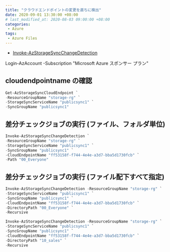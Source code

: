 ```yaml
---
title: "クラウドエンドポイントの変更を直ちに検出"
date: 2020-09-01 13:30:00 +08:00
# last_modified_at: 2020-08-03 09:00:00 +08:00
categories: 
 - Azure
tags: 
 - Azure Files
---
```

+ [Invoke-AzStorageSyncChangeDetection](https://docs.microsoft.com/ja-jp/powershell/module/az.storagesync/invoke-azstoragesyncchangedetection?view=azps-4.6.1)


Login-AzAccount -Subscription "Microsoft Azure スポンサー プラン"

## cloudendpointname の確認
```powershell
Get-AzStorageSyncCloudEndpoint `
-ResourceGroupName "storage-rg" `
-StorageSyncServiceName "publicsync1" `
-SyncGroupName "publicsync1"
```

## 差分チェックジョブの実行 (ファイル、フォルダ単位) 
```powershell
Invoke-AzStorageSyncChangeDetection `
-ResourceGroupName "storage-rg" `
-StorageSyncServiceName "publicsync1" `
-SyncGroupName "publicsync1" `
-CloudEndpointName "ff53158f-f744-4e4e-a3d7-bba5d1730fcb" `
-Path "00_Everyone"
```

## 差分チェックジョブの実行 (ファイル配下すべて指定)
```powershell
Invoke-AzStorageSyncChangeDetection -ResourceGroupName "storage-rg" `
-StorageSyncServiceName "publicsync1" `
-SyncGroupName "publicsync1" `
-CloudEndpointName "ff53158f-f744-4e4e-a3d7-bba5d1730fcb" `
-DirectoryPath "00_Everyone" `
-Recursive
```

```powershell
Invoke-AzStorageSyncChangeDetection -ResourceGroupName "storage-rg" `
-StorageSyncServiceName "publicsync1" `
-SyncGroupName "publicsync1" `
-CloudEndpointName "ff53158f-f744-4e4e-a3d7-bba5d1730fcb" `
-DirectoryPath "10_sales" `
-Recursive
```